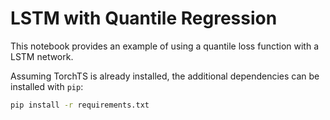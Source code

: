 # LSTM with Quantile Regression

This notebook provides an example of using a quantile loss function with a LSTM network.

Assuming TorchTS is already installed, the additional dependencies can be installed with `pip`:

```bash
pip install -r requirements.txt
```
